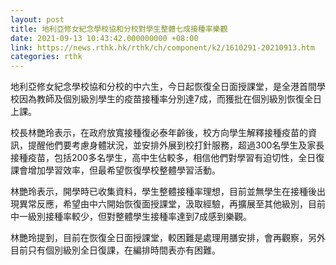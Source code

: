 ```yaml
---
layout: post
title: 地利亞修女紀念學校協和分校對學生整體七成接種率樂觀
date: 2021-09-13 10:43:42.000000000 +08:00
link: https://news.rthk.hk/rthk/ch/component/k2/1610291-20210913.htm
categories: rthk
---
```


地利亞修女紀念學校協和分校的中六生，今日起恢復全日面授課堂，是全港首間學校因為教師及個別級別學生的疫苗接種率分別達7成，而獲批在個別級別恢復全日上課。

校長林艷玲表示，在政府放寬接種復必泰年齡後，校方向學生解釋接種疫苗的資訊，提醒他們要考慮身體狀況，並安排外展到校打針服務，超過300名學生及家長接種疫苗，包括200多名學生，高中生佔較多，相信他們對學習有迫切性，全日復課會增加學習效率，但最希望恢復學校整體學習活動。

林艷玲表示，開學時已收集資料，學生整體接種率理想，目前並無學生在接種後出現異常反應，希望由中六開始恢復面授課堂，汲取經驗，再擴展至其他級別，目前中一級別接種率較少，但對整體學生接種率達到7成感到樂觀。

林艷玲提到，目前在恢復全日面授課堂，較困難是處理用膳安排，會再觀察，另外目前只有個別級別全日復課，在編排時間表亦有困難。
